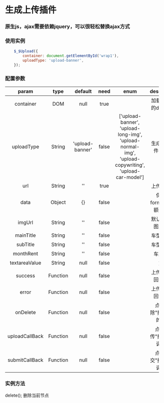 # 生成上传插件 
### 原生js，ajax需要依赖jquery，可以很轻松替换ajax方式

### 使用实例
```javascript
    $_$Upload({
        container: document.getElementById('wrap1'),
        uploadType: 'upload-banner',
    });

``` 
### 配置参数
|param|type|default|need|enum|description|
|:----:|:----:|:----:|:----:|:----:|:----:|
|container|DOM|null|true||加载树结构的dom节点|
|uploadType|String|'upload-banner'|false|['upload-banner',  'upload-long-img',  'upload-normal-img',  'upload-copywriting',   'upload-car-model']|生成上传插件的类型|
|url|String|''|true||上传的地址|
|data|Object|{}|false||保存在formData的额外参数|
|imgUrl|String|''|false||默认显示的图片地址|
|mainTitle|String|''|false||车型主标题|
|subTitle|String|''|false||车型副标题|
|monthRent|String|''|false||车型月供|
|textareaValue|String|null|false||文案|
|success|Function|null|false||上传成功的回调函数|
|error|Function|null|false||上传失败的回调函数|
|onDelete|Function|null|false||点击"删除"按钮执行的函数|
|uploadCallBack|Function|null|false||点击"上传"按钮的回调函数|
|submitCallBack|Function|null|false||点击"提交"按钮的回调函数|

### 实例方法
delete(); 删除当前节点